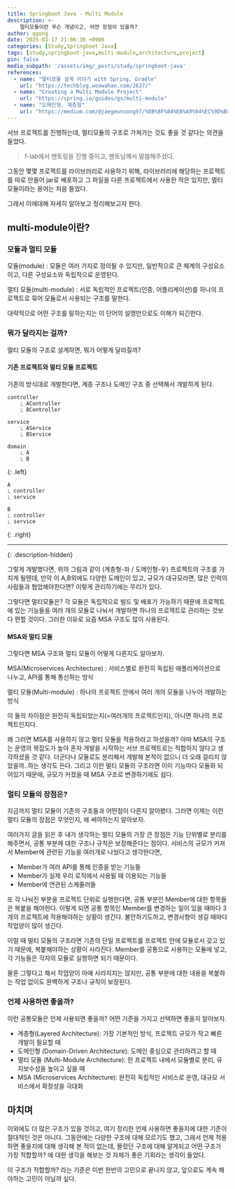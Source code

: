 ```yaml
---
title: Springboot Java - Multi Module
description: >-
    멀티모듈이란 무슨 개념이고, 어떤 장점이 있을까?
author: ggong
date: 2025-03-17 21:06:30 +0900
categories: [Study,Springboot Java]
tags: [study,springboot-java,multi-module,architecture,project]
pin: false
media_subpath: '/assets/img/_posts/study/springboot-java'
references:
  - name: "멀티모듈 설계 이야기 with Spring, Gradle"
    url: "https://techblog.woowahan.com/2637/"
  - name: "Creating a Multi Module Project"
    url: "https://spring.io/guides/gs/multi-module"
  - name: "도메인형, 계층형"
    url: "https://medium.com/@jaegeunsong97/%EB%8F%84%EB%A9%94%EC%9D%B8%ED%98%95-%EA%B3%84%EC%B8%B5%ED%98%95-9f27ffcbf6e1"
---
```



서브 프로젝트를 진행하는데, 멀티모듈의 구조로 가져가는 것도 좋을 것 같다는 의견을 들었다.
> f-lab에서 멘토링을 진행 중이고, 멘토님께서 말씀해주셨다.

그동안 몇몇 프로젝트를 라이브러리로 사용하기 위해, 
라이브러리에 해당하는 프로젝트를 따로 만들어 jar로 배포하고 그 파일을 다른 프로젝트에서 사용한 적은 있지만,
멀티 모듈이라는 용어는 처음 들었다.

그래서 이에대해 자세히 알아보고 정리해보고자 한다.
## multi-module이란?

### 모듈과 멀티 모듈

모듈(module)
: 모듈은 여러 가지로 정의될 수 있지만, 일반적으로 큰 체계의 구성요소이고, 다른 구성요소와 독립적으로 운영된다.

멀티 모듈(multi-module)
: 서로 독립적인 프로젝트(인증, 어플리케이션)를 하나의 프로젝트로 묶어 모듈로서 사용되는 구조를 말한다.

대략적으로 어떤 구조를 말하는지는 이 단어의 설명만으로도 이해가 되긴한다.

### 뭐가 달라지는 걸까?
멀티 모듈의 구조로 설계하면, 뭐가 어떻게 달라질까?

#### 기존 프로젝트와 멀티 모듈 프로젝트

기존의 방식대로 개발한다면, 계층 구조나 도메인 구조 중 선택해서 개발하게 된다.

```text
controller
	⎿ AController
	⎿ BController

service
	⎿ AService
	⎿ BService
   
domain
	⎿ A
	⎿ B
```
{: .left}

```text
A
⎿ controller
⎿ service

B
⎿ controller
⎿ service
```
{: .right}

---
{: .description-hidden}


그렇게 개발했다면, 위의 그림과 같이 (계층형-좌 / 도메인형-우) 프로젝트의 구조를 가지게 될텐데,
만약 이 A,B외에도 다양한 도메인이 있고, 규모가 대규모라면, 많은 인력의 사람들과 협업해야한다면?
이렇게 관리하기에는 무리가 있다.

그렇다면 멀티모듈은?
각 모듈은 독립적으로 빌드 및 배포가 가능하기 때문에 프로젝트에 있는 기능들을 여러 개의 모듈로 나눠서 개발하면
하나의 프로젝트로 관리하는 것보다 편할 것이다.
그러한 이유로 요즘 MSA 구조도 많이 사용된다.

#### MSA와 멀티 모듈

그렇다면 MSA 구조와 멀티 모듈이 어떻게 다른지도 알아보자.

MSA(Microservices Architecture)
: 서비스별로 완전히 독립된 애플리케이션으로 나누고, API를 통해 통신하는 방식

멀티 모듈(Multi-module)
: 하나의 프로젝트 안에서 여러 개의 모듈을 나누어 개발하는 방식


이 둘의 차이점은 완전히 독립되었는지(=여러개의 프로젝트인지), 아니면 하나의 프로젝트인지다.

왜 그러면 MSA를 사용하지 않고 멀티 모듈을 적용하라고 하셨을까?
아마 MSA의 구조는 운영의 복잡도가 높아 혼자 개발을 시작하는 서브 프로젝트로는 적합하지 않다고 생각하셨을 것 같다.
더군다나 모듈로도 분리해서 개발해 본적이 없으니 더 오래 걸리지 않았을까..하는 생각도 든다.
그리고 이런 멀티 모듈의 구조라면 이미 기능마다 모듈화 되어있기 때문에, 규모가 커졌을 때 MSA 구조로 변경하기에도 쉽다.

### 멀티 모듈의 장점은?

지금까지 멀티 모듈이 기존의 구조들과 어떤점이 다른지 알아봤다.
그러면 이제는 이런 멀티 모듈의 장점은 무엇인지, 왜 써야하는지 알아보자.

여러가지 글을 읽은 후 내가 생각하는 멀티 모듈의 가장 큰 장점은 기능 단위별로 분리를 해주면서, 공통 부분에 대한 구조나 규칙은 보장해준다는 점이다.
서비스의 규모가 커져서 Member에 관련된 기능을 여러개로 나눴다고 생각한다면,

- Member가 여러 API를 통해 인증을 받는 기능들
- Member가 실제 우리 로직에서 사용될 때 이용되는 기능들
- Member에 연관된 스케줄러들

또 각 나눠진 부분을 프로젝트 단위로 실행한다면, 공통 부분인 Member에 대한 항목들은 복붙을 해야한다.
이렇게 되면 공통 항목인 Member를 변경하는 일이 있을 때마다 3개의 프로젝트에 적용해야하는 상황이 생긴다.
불안하기도하고, 변경사항이 생길 때마다 작업양이 많이 생긴다.

이럴 때 멀티 모듈의 구조라면 기존의 단일 프로젝트를 프로젝트 안에 모듈로서 갖고 있기 때문에, 복붙해야하는 상황이 사라진다.
Member를 공통으로 사용하는 모듈에 넣고, 각 기능들은 각자의 모듈로 실행하면 되기 때문이다.

물론 그렇다고 해서 작업양이 아예 사라지지는 않지만, 공통 부분에 대한 내용을 복붙하는 작업 없이도 완벽하게 구조나 규칙이 보장된다.

### 언제 사용하면 좋을까?

이런 공통모듈은 언제 사용되면 좋을까? 어떤 기준을 가지고 선택하면 좋을지 알아보자.

- 계층형(Layered Architecture): 가장 기본적인 방식, 프로젝트 규모가 작고 빠른 개발이 필요할 때
- 도메인형 (Domain-Driven Architecture): 도메인 중심으로 관리하려고 할 때
- 멀티 모듈 (Multi-Module Architecture): 한 프로젝트 내에서 모듈별로 분리, 유지보수성을 높이고 싶을 때
- MSA (Microservices Architecture): 완전히 독립적인 서비스로 운영, 대규모 서비스에서 확장성을 극대화


## 마치며

이외에도 더 많은 구조가 있을 것이고, 여기 정리한 언제 사용하면 좋을지에 대한 기준이 절대적인 것은 아니다.
그동안에는 다양한 구조에 대해 모르기도 했고, 그래서 언제 적용하면 좋을지에 대해 생각해 본 적이 없는데,
몰랐던 구조에 대해 알게되고 어떤 구조가 가장 적합할까? 에 대한 생각을 해보는 것 자체가 좋은 기회라는 생각이 들었다.

이 구조가 적합할까? 라는 기준은 이번 한번의 고민으로 끝나지 않고, 앞으로도 계속 해야하는 고민이 아닐까 싶다.
